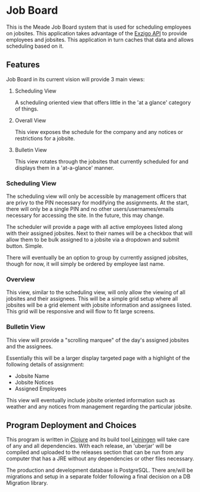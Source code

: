 # Job Board

This is the Meade Job Board system that is used for scheduling
employees on jobsites. This application takes advantage of the
[Exzigo API](http://exzigo.com) to provide employees and
jobsites. This application in turn caches that data and allows
scheduling based on it.

## Features

Job Board in its current vision will provide 3 main views:

1. Scheduling View

   A scheduling oriented view that offers little in the 'at a glance'
   category of things.

2. Overall View

   This view exposes the schedule for the company and any notices or
   restrictions for a jobsite.

3. Bulletin View
   
   This view rotates through the jobsites that currently scheduled for
   and displays them in a 'at-a-glance' manner.

### Scheduling View

The scheduling view will only be accessible by management officers
that are privy to the PIN necessary for modifying the assignments. At
the start, there will only be a single PIN and no other
users/usernames/emails necessary for accessing the site. In the
future, this may change.

The scheduler will provide a page with all active employees listed
along with their assigned jobsites. Next to their names will be a
checkbox that will allow them to be bulk assigned to a jobsite via a
dropdown and submit button. Simple.

There will eventually be an option to group by currently assigned
jobsites, though for now, it will simply be ordered by employee last
name.

### Overview

This view, similar to the scheduling view, will only allow the viewing
of all jobsites and their assignees. This will be a simple grid setup
where all jobsites will be a grid element with jobsite information and
assignees listed. This grid will be responsive and will flow to fit
large screens.

### Bulletin View

This view will provide a "scrolling marquee" of the day's assigned
jobsites and the assignees.

Essentially this will be a larger display targeted page with a
highlight of the following details of assignment:

- Jobsite Name
- Jobsite Notices
- Assigned Employees


This view will eventually include jobsite oriented information such
as weather and any notices from management regarding the particular
jobsite.


## Program Deployment and Choices

This program is written in [Clojure](http://clojure.org) and its build
tool [Leiningen](http://leiningen.org/) will take care of any and all
dependencies. With each release, an 'uberjar' will be compiled and
uploaded to the releases section that can be run from any computer
that has a JRE without any dependencies or other files necessary.

The production and development database is PostgreSQL. There are/will
be migrations and setup in a separate folder following a final
decision on a DB Migration library.
